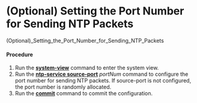(Optional) Setting the Port Number for Sending NTP Packets
==========================================================

(Optional)_Setting_the_Port_Number_for_Sending_NTP_Packets

#### Procedure

1. Run the [**system-view**](cmdqueryname=system-view) command to enter the system view.
2. Run the [**ntp-service source-port**](cmdqueryname=ntp-service+source-port) *portNum* command to configure the port number for sending NTP packets. If source-port is not configured, the port number is randomly allocated.
3. Run the [**commit**](cmdqueryname=commit) command to commit the configuration.